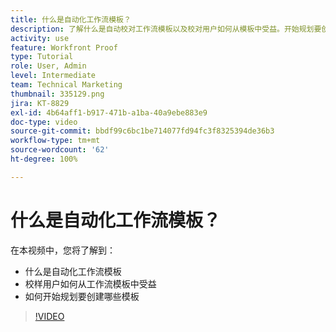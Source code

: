 ```yaml
---
title: 什么是自动化工作流模板？
description: 了解什么是自动校对工作流模板以及校对用户如何从模板中受益。开始规划要创建哪些模板。
activity: use
feature: Workfront Proof
type: Tutorial
role: User, Admin
level: Intermediate
team: Technical Marketing
thumbnail: 335129.png
jira: KT-8829
exl-id: 4b64aff1-b917-471b-a1ba-40a9ebe883e9
doc-type: video
source-git-commit: bbdf99c6bc1be714077fd94fc3f8325394de36b3
workflow-type: tm+mt
source-wordcount: '62'
ht-degree: 100%

---
```


# 什么是自动化工作流模板？

在本视频中，您将了解到：

* 什么是自动化工作流模板
* 校样用户如何从工作流模板中受益
* 如何开始规划要创建哪些模板

>[!VIDEO](https://video.tv.adobe.com/v/3441307/?quality=12&learn=on&enablevpops=1&captions=chi_hans)

<!--
Learn More Icon
Automated workflow overview
Create and manage Automated Workflow templates
Configure a proof
-->

